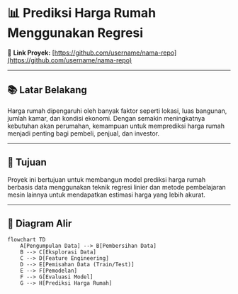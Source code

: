 # 📊 Prediksi Harga Rumah Menggunakan Regresi

🔗 **Link Proyek:** [https://github.com/username/nama-repo](https://github.com/username/nama-repo)

---

## 📚 Latar Belakang

Harga rumah dipengaruhi oleh banyak faktor seperti lokasi, luas bangunan, jumlah kamar, dan kondisi ekonomi. Dengan semakin meningkatnya kebutuhan akan perumahan, kemampuan untuk memprediksi harga rumah menjadi penting bagi pembeli, penjual, dan investor.

---

## 🎯 Tujuan

Proyek ini bertujuan untuk membangun model prediksi harga rumah berbasis data menggunakan teknik regresi linier dan metode pembelajaran mesin lainnya untuk mendapatkan estimasi harga yang lebih akurat.

---

## 🔄 Diagram Alir

```mermaid
flowchart TD
    A[Pengumpulan Data] --> B[Pembersihan Data]
    B --> C[Eksplorasi Data]
    C --> D[Feature Engineering]
    D --> E[Pemisahan Data (Train/Test)]
    E --> F[Pemodelan]
    F --> G[Evaluasi Model]
    G --> H[Prediksi Harga Rumah]
